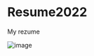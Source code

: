 # Resume2022
My rezume 

![image](https://user-images.githubusercontent.com/102797527/232291224-4c43eec1-52c4-4519-81e5-aa2aef1ce7b5.png)

